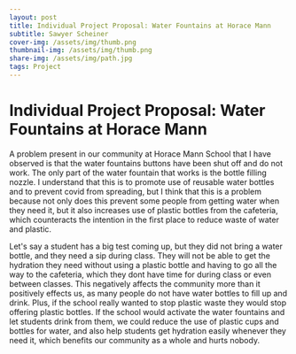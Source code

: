 ```yaml
---
layout: post
title: Individual Project Proposal: Water Fountains at Horace Mann
subtitle: Sawyer Scheiner
cover-img: /assets/img/thumb.png
thumbnail-img: /assets/img/thumb.png
share-img: /assets/img/path.jpg
tags: Project
---
```


# Individual Project Proposal: Water Fountains at Horace Mann

  A problem present in our community at Horace Mann School that I have observed is that the water fountains buttons have been shut off and do not work. The only part of the water fountain that works is the bottle filling nozzle. I understand that this is to promote use of reusable water bottles and to prevent covid from spreading, but I think that this is a problem because not only does this prevent some people from getting water when they need it, but it also increases use of plastic bottles from the cafeteria, which counteracts the intention in the first place to reduce waste of water and plastic. 

  Let's say a student has a big test coming up, but they did not bring a water bottle, and they need a sip during class. They will not be able to get the hydration they need without using a plastic bottle and having to go all the way to the cafeteria, which they dont have time for during class or even between classes. This negatively affects the community more than it positively effects us, as many people do not have water bottles to fill up and drink. Plus, if the school really wanted to stop plastic waste they would stop offering plastic bottles. If the school would activate the water fountains and let students drink from them, we could reduce the use of plastic cups and bottles for water, and also help students get hydration easily whenever they need it, which benefits our community as a whole and hurts nobody.  

